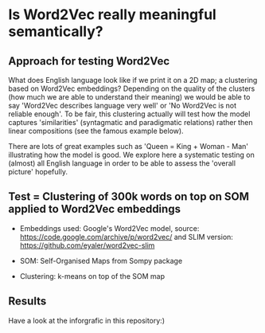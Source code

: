 # Is Word2Vec really meaningful semantically?

## Approach for testing Word2Vec

What does English language look like if we print it on a 2D map; a clustering based on Word2Vec embeddings? Depending on the quality of the clusters (how much we are able to understand their meaning) we would be able to say 'Word2Vec describes language very well' or 'No Word2Vec is not reliable enough'. To be fair, this clustering actually will test how the model captures 'similarities' (syntagmatic and paradigmatic relations) rather then linear compositions (see the famous example below).

There are lots of great examples such as 'Queen = King + Woman - Man' illustrating how the model is good. We explore here a systematic testing on (almost) all English language in order to be able to assess the 'overall picture' hopefully.

## Test = Clustering of 300k words on top on SOM applied to Word2Vec embeddings

- Embeddings used: Google's Word2Vec model, source: https://code.google.com/archive/p/word2vec/ and SLIM version: https://github.com/eyaler/word2vec-slim

- SOM: Self-Organised Maps from Sompy package

- Clustering: k-means on top of the SOM map

## Results

Have a look at the inforgrafic in this repository:)
